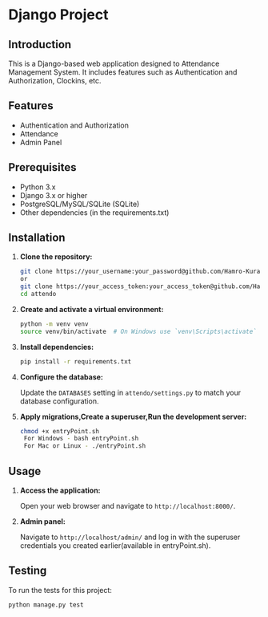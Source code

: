 # Django Project

## Introduction
This is a Django-based web application designed to Attendance Management System. It includes features such as Authentication and Authorization, Clockins, etc.

## Features
- Authentication and Authorization
- Attendance
- Admin Panel

## Prerequisites

- Python 3.x
- Django 3.x or higher
- PostgreSQL/MySQL/SQLite (SQLite)
- Other dependencies (in the requirements.txt)

## Installation

1. **Clone the repository:**

    ```sh
    git clone https://your_username:your_password@github.com/Hamro-Kura-Kani/attendo.git
    or 
    git clone https://your_access_token:your_access_token@github.com/Hamro-Kura-Kani/attendo.git
    cd attendo
    ```

2. **Create and activate a virtual environment:**

    ```sh
    python -m venv venv
    source venv/bin/activate  # On Windows use `venv\Scripts\activate`
    ```

3. **Install dependencies:**

    ```sh
    pip install -r requirements.txt
    ```

4. **Configure the database:**

    Update the `DATABASES` setting in `attendo/settings.py` to match your database configuration.

5. **Apply migrations,Create a superuser,Run the development server:**

    ```sh
    chmod +x entryPoint.sh
     For Windows - bash entryPoint.sh 
     For Mac or Linux - ./entryPoint.sh
    ```
## Usage

1. **Access the application:**

    Open your web browser and navigate to `http://localhost:8000/`.

2. **Admin panel:**

    Navigate to `http://localhost/admin/` and log in with the superuser credentials you created earlier(available in entryPoint.sh).

## Testing

To run the tests for this project:

```sh
python manage.py test
